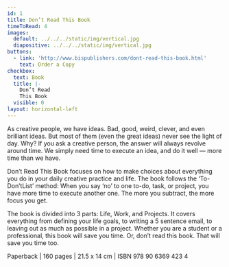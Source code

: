 ```yaml
---
id: 1
title: Don’t Read This Book
timeToRead: 4
images:
  default: ../../../static/img/vertical.jpg
  diapositive: ../../../static/img/vertical.jpg
buttons:
  - link: 'http://www.bispublishers.com/dont-read-this-book.html'
    text: Order a Copy
checkbox:
  text: Book
  title: |-
    Don’t Read
    This Book
  visible: 0
layout: horizontal-left
---
```


As creative people, we have ideas. Bad, good, weird, clever, and even brilliant ideas. But most of them (even the great ideas) never see the light of day. Why? If you ask a creative person, the answer will always revolve around time. We simply need time to execute an idea, and do it well — more time than we have.

Don’t Read This Book focuses on how to make choices about everything you do in your daily creative practice and life. The book follows the ‘To-Don’tList’ method: When you say ‘no’ to one to-do, task, or project, you have more time to execute another one. The more you subtract, the more focus you get.

The book is divided into 3 parts: Life, Work, and Projects. It covers everything from defining your life goals, to writing a 5 sentence email, to leaving out as much as possible in a project. Whether you are a student or a professional, this book will save you time. Or, don’t read this book. That will save you time too.

Paperback | 160 pages | 21.5 x 14 cm | ISBN 978 90 6369 423 4
